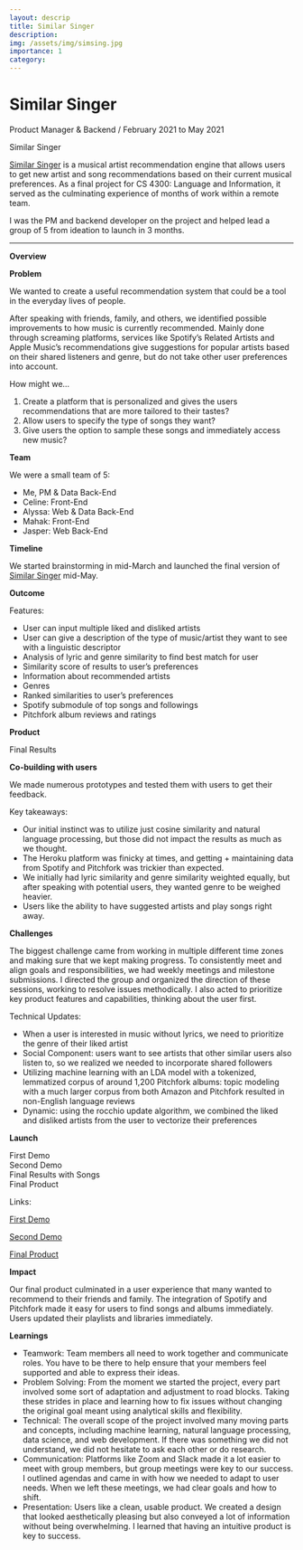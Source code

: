 ```yaml
---
layout: descrip
title: Similar Singer
description:
img: /assets/img/simsing.jpg
importance: 1
category:
---
```


# Similar Singer

Product Manager & Backend / February 2021 to May 2021

<div class="row">
    <div class="col-sm mt-3 mt-md-0">
        <img class="center" src="{{ '/assets/img/simsing2.jpg' | relative_url }}" alt="" title="similar singer"/>
    </div>
</div>
<div class="caption">
    Similar Singer
</div>

[Similar Singer](https://similarsinger-final.herokuapp.com/) is a musical artist recommendation engine that allows users to get new artist and song recommendations based on their current musical preferences. As a final project for CS 4300: Language and Information, it served as the culminating experience of months of work within a remote team.

I was the PM and backend developer on the project and helped lead a group of 5 from ideation to launch in 3 months.

---

**Overview**

**Problem**

We wanted to create a useful recommendation system that could be a tool in the everyday lives of people.

After speaking with friends, family, and others, we identified possible improvements to how music is currently recommended. Mainly done through screaming platforms, services like Spotify’s Related Artists and Apple Music’s recommendations give suggestions for popular artists based on their shared listeners and genre, but do not take other user preferences into account.

How might we…
1. Create a platform that is personalized and gives the users recommendations that are more tailored to their tastes?
2. Allow users to specify the type of songs they want?
3. Give users the option to sample these songs and immediately access new music?

**Team**

We were a small team of 5:
- Me, PM & Data Back-End
- Celine: Front-End
- Alyssa: Web & Data Back-End
- Mahak: Front-End
- Jasper: Web Back-End

**Timeline**

We started brainstorming in mid-March and launched the final version of [Similar Singer](https://similarsinger-final.herokuapp.com/) mid-May.

**Outcome**

Features:

- User can input multiple liked and disliked artists
- User can give a description of the type of music/artist they want to see with a linguistic descriptor
- Analysis of lyric and genre similarity to find best match for user
- Similarity score of results to user’s preferences
- Information about recommended artists
- Genres
- Ranked similarities to user’s preferences
- Spotify submodule of top songs and followings
- Pitchfork album reviews and ratings

**Product**

<div class="row">
    <div class="col-sm mt-3 mt-md-0">
        <img class="center" src="{{ '/assets/img/image1.jpg' | relative_url }}" alt="" title="image1"/>
    </div>
</div>
<div class="caption">
    Final Results
</div>

**Co-building with users**

We made numerous prototypes and tested them with users to get their feedback.

Key takeaways:

- Our initial instinct was to utilize just cosine similarity and natural language processing, but those did not impact the results as much as we thought.
- The Heroku platform was finicky at times, and getting + maintaining data from Spotify and Pitchfork was trickier than expected.
- We initially had lyric similarity and genre similarity weighted equally, but after speaking with potential users, they wanted genre to be weighed heavier.
- Users like the ability to have suggested artists and play songs right away.

**Challenges**

The biggest challenge came from working in multiple different time zones and making sure that we kept making progress. To consistently meet and align goals and responsibilities, we had weekly meetings and milestone submissions. I directed the group and organized the direction of these sessions, working to resolve issues methodically. I also acted to prioritize key product features and capabilities, thinking about the user first.

Technical Updates:
- When a user is interested in music without lyrics, we need to prioritize the genre of their liked artist
- Social Component: users want to see artists that other similar users also listen to, so we realized we needed to incorporate shared followers
- Utilizing machine learning with an LDA model with a tokenized, lemmatized corpus of around 1,200 Pitchfork albums: topic modeling with a much larger corpus from both Amazon and Pitchfork resulted in non-English language reviews
- Dynamic: using the rocchio update algorithm, we combined the liked and disliked artists from the user to vectorize their preferences

**Launch**

<div class="row">
    <div class="col-sm mt-3 mt-md-0">
        <img class="center" src="{{ '/assets/img/milestone1.jpg' | relative_url }}" alt="" title="milestone1"/>
    </div>
</div>
<div class="caption">
    First Demo
</div>

<div class="row">
    <div class="col-sm mt-3 mt-md-0">
        <img class="center" src="{{ '/assets/img/milestone2.jpg' | relative_url }}" alt="" title="milestone2"/>
    </div>
</div>
<div class="caption">
    Second Demo
</div>

<div class="row">
    <div class="col-sm mt-3 mt-md-0">
        <img class="center" src="{{ '/assets/img/finalmilestone1.jpg' | relative_url }}" alt="" title="final1"/>
    </div>
</div>
<div class="caption">
    Final Results with Songs
</div>

<div class="row">
    <div class="col-sm mt-3 mt-md-0">
        <img class="center" src="{{ '/assets/img/finalmilestone2.jpg' | relative_url }}" alt="" title="final2"/>
    </div>
</div>
<div class="caption">
    Final Product
</div>

Links:

[First Demo](https://similarsinger.herokuapp.com/ )

[Second Demo](https://similarsinger-prototype2.herokuapp.com/ )

[Final Product](https://similarsinger-final.herokuapp.com/ )


**Impact**

Our final product culminated in a user experience that many wanted to recommend to their friends and family. The integration of Spotify and Pitchfork made it easy for users to find songs and albums immediately. Users updated their playlists and libraries immediately.

**Learnings**

- Teamwork: Team members all need to work together and communicate roles. You have to be there to help ensure that your members feel supported and able to express their ideas.
- Problem Solving: From the moment we started the project, every part involved some sort of adaptation and adjustment to road blocks. Taking these strides in place and learning how to fix issues without changing the original goal meant using analytical skills and flexibility.
- Technical: The overall scope of the project involved many moving parts and concepts, including machine learning, natural language processing, data science, and web development. If there was something we did not understand, we did not hesitate to ask each other or do research.
- Communication: Platforms like Zoom and Slack made it a lot easier to meet with group members, but group meetings were key to our success. I outlined agendas and came in with how we needed to adapt to user needs. When we left these meetings, we had clear goals and how to shift.
- Presentation: Users like a clean, usable product. We created a design that looked aesthetically pleasing but also conveyed a lot of information without being overwhelming. I learned that having an intuitive product is key to success.
